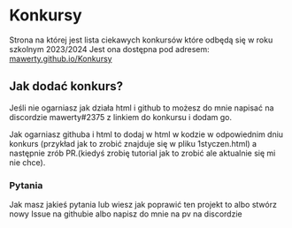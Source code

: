 # Konkursy

Strona na której jest lista ciekawych konkursów które odbędą się w roku szkolnym 2023/2024
Jest ona dostępna pod adresem: [mawerty.github.io/Konkursy](https://mawerty.github.io/Konkursy/)
## Jak dodać konkurs?

Jeśli nie ogarniasz jak działa html i github to możesz do mnie napisać na discordzie mawerty#2375 z linkiem do konkursu i dodam go.

Jak ogarniasz githuba i html to dodaj w html w kodzie w odpowiednim dniu konkurs (przykład jak to zrobić znajduje się w pliku 1styczen.html) a następnie zrób PR.(kiedyś zrobię tutorial jak to zrobić ale aktualnie się mi nie chce).

### Pytania
Jak masz jakieś pytania lub wiesz jak poprawić ten projekt to albo stwórz nowy Issue na githubie albo napisz do mnie na pv na discordzie


